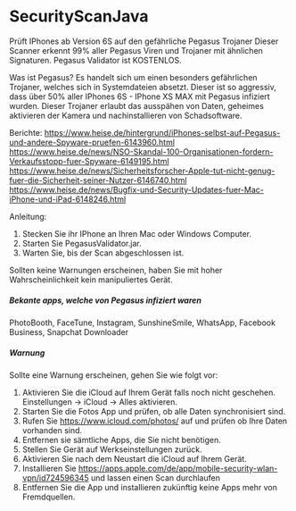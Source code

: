 # SecurityScanJava
Prüft IPhones ab Version 6S auf den gefährliche Pegasus Trojaner
Dieser Scanner erkennt 99% aller Pegasus Viren und Trojaner mit ähnlichen Signaturen.
Pegasus Validator ist KOSTENLOS.

Was ist Pegasus?
Es handelt sich um einen besonders gefährlichen Trojaner, welches sich in Systemdateien absetzt. Dieser ist so aggressiv, dass über 50% aller IPhones 6S - IPhone XS MAX mit Pegasus infiziert wurden. Dieser Trojaner erlaubt das ausspähen von Daten, geheimes aktivieren der Kamera und nachinstallieren von Schadsoftware.

Berichte: 
https://www.heise.de/hintergrund/iPhones-selbst-auf-Pegasus-und-andere-Spyware-pruefen-6143960.html
https://www.heise.de/news/NSO-Skandal-100-Organisationen-fordern-Verkaufsstopp-fuer-Spyware-6149195.html
https://www.heise.de/news/Sicherheitsforscher-Apple-tut-nicht-genug-fuer-die-Sicherheit-seiner-Nutzer-6146740.html
https://www.heise.de/news/Bugfix-und-Security-Updates-fuer-Mac-iPhone-und-iPad-6148246.html


Anleitung:

1) Stecken Sie ihr IPhone an Ihren Mac oder Windows Computer.
2) Starten Sie PegasusValidator.jar.
3) Warten Sie, bis der Scan abgeschlossen ist.


Sollten keine Warnungen erscheinen, haben Sie mit hoher Wahrscheinlichkeit kein manipuliertes Gerät.


##### Bekante apps, welche von Pegasus infiziert waren
PhotoBooth, FaceTune, Instagram, SunshineSmile, WhatsApp, Facebook Business, Snapchat Downloader

##### Warnung

Sollte eine Warnung erscheinen, gehen Sie wie folgt vor:

1) Aktivieren Sie die iCloud auf Ihrem Gerät falls noch nicht geschehen. Einstellungen -> iCloud -> Alles aktivieren.
2) Starten Sie die Fotos App und prüfen, ob alle Daten synchronisiert sind.
3) Rufen Sie https://www.icloud.com/photos/ auf und prüfen ob Ihre Daten vorhanden sind.
4) Entfernen sie sämtliche Apps, die Sie nicht benötigen.
5) Stellen Sie Gerät auf Werkseinstellungen zurück. 
6) Aktivieren Sie nach dem Neustart die iCloud auf Ihrem Gerät.
7) Installieren Sie https://apps.apple.com/de/app/mobile-security-wlan-vpn/id724596345 und lassen einen Scan durchlaufen
8) Entfernen Sie die App und installieren zukünftig keine Apps mehr von Fremdquellen.
